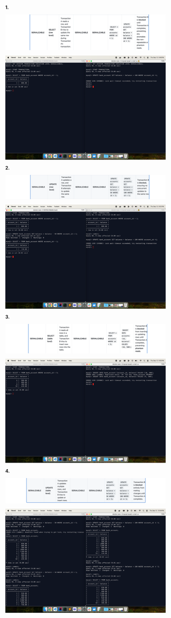 **1.**

![img_27.png](img_27.png)

![img_29.png](img_29.png)


**2.**

![img_30.png](img_30.png)

![img_31.png](img_31.png)

**3.**

![img_32.png](img_32.png)

![img_33.png](img_33.png)

**4.**

![img_34.png](img_34.png)

![img_35.png](img_35.png)

